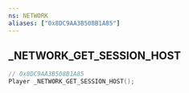 ```yaml
---
ns: NETWORK
aliases: ["0x8DC9AA3B508B1A85"]
---
```

## _NETWORK_GET_SESSION_HOST

```c
// 0x8DC9AA3B508B1A85
Player _NETWORK_GET_SESSION_HOST();
```

